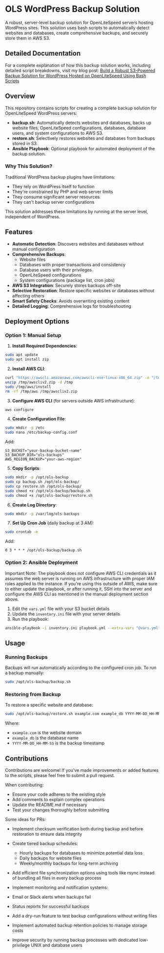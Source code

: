 # OLS WordPress Backup Solution

A robust, server-level backup solution for OpenLiteSpeed servers hosting WordPress sites. This solution uses bash scripts to automatically detect websites and databases, create comprehensive backups, and securely store them in AWS S3.

## Detailed Documentation

For a complete explanation of how this backup solution works, including detailed script breakdowns, visit my blog post:
[Build a Robust S3-Powered Backup Solution for WordPress Hosted on OpenLiteSpeed Using Bash Scripts](https://bugfloyd.com/s3-backup-solution-for-wordpress-openlitespeed-using-bash)

## Overview

This repository contains scripts for creating a complete backup solution for OpenLiteSpeed WordPress servers:

- **backup.sh**: Automatically detects websites and databases, backs up website files, OpenLiteSpeed configurations, databases, database users, and system configurations to AWS S3.
- **restore.sh**: Selectively restores websites and databases from backups stored in S3.
- **Ansible Playbook**: Optional playbook for automated deployment of the backup solution.

### Why This Solution?

Traditional WordPress backup plugins have limitations:

- They rely on WordPress itself to function
- They're constrained by PHP and web server limits
- They consume significant server resources
- They can't backup server configurations

This solution addresses these limitations by running at the server level, independent of WordPress.

## Features

- **Automatic Detection**: Discovers websites and databases without manual configuration
- **Comprehensive Backups**:
  - Website files
  - Databases with proper transactions and consistency
  - Database users with their privileges
  - OpenLiteSpeed configurations
  - System configurations (package list, cron jobs)
- **AWS S3 Integration**: Securely stores backups off-site
- **Selective Restoration**: Restore specific websites or databases without affecting others
- **Smart Safety Checks**: Avoids overwriting existing content
- **Detailed Logging**: Comprehensive logs for troubleshooting

## Deployment Options

### Option 1: Manual Setup

1. **Install Required Dependencies**:

```bash
sudo apt update
sudo apt install zip
```

2. **Install AWS CLI**:

```bash
curl "https://awscli.amazonaws.com/awscli-exe-linux-x86_64.zip" -o "/tmp/awscliv2.zip"
unzip /tmp/awscliv2.zip -d /tmp
sudo /tmp/aws/install
rm -rf /tmp/aws /tmp/awscliv2.zip
```

3. **Configure AWS CLI** (for servers outside AWS infrastructure):

```bash
aws configure
```

4. **Create Configuration File**:

```bash
sudo mkdir -p /etc
sudo nano /etc/backup-config.conf
```

Add:

```
S3_BUCKET="your-backup-bucket-name"
S3_BACKUP_DIR="ols-backups"
AWS_REGION_BACKUP="your-aws-region"
```

5. **Copy Scripts**:

```bash
sudo mkdir -p /opt/ols-backup
sudo cp backup.sh /opt/ols-backup/
sudo cp restore.sh /opt/ols-backup/
sudo chmod +x /opt/ols-backup/backup.sh
sudo chmod +x /opt/ols-backup/restore.sh
```

6. **Create Log Directory**:

```bash
sudo mkdir -p /var/log/ols-backups
```

7. **Set Up Cron Job** (daily backup at 3 AM):

```bash
sudo crontab -e
```

Add:

```
0 3 * * * /opt/ols-backup/backup.sh
```

### Option 2: Ansible Deployment

Important Note: The playbook does not configure AWS CLI credentials as it assumes the web server is running on AWS infrastructure with proper IAM roles applied to the instance. If you're using this outside of AWS, make sure to either update the playbook, or after running it, SSH into the server and configure the AWS CLI as mentioned in the manual deployment section above.

1. Edit the `vars.yml` file with your S3 bucket details
2. Update the `inventory.ini` file with your server details
3. Run the playbook:

```bash
ansible-playbook -i inventory.ini playbook.yml --extra-vars "@vars.yml"
```

## Usage

### Running Backups

Backups will run automatically according to the configured cron job. To run a backup manually:

```bash
sudo /opt/ols-backup/backup.sh
```

### Restoring from Backup

To restore a specific website and database:

```bash
sudo /opt/ols-backup/restore.sh example.com example_db YYYY-MM-DD_HH-MM-SS
```

Where:

- `example.com` is the website domain
- `example_db` is the database name
- `YYYY-MM-DD_HH-MM-SS` is the backup timestamp

## Contributions

Contributions are welcome! If you've made improvements or added features to the scripts, please feel free to submit a pull request.

When contributing:

- Ensure your code adheres to the existing style
- Add comments to explain complex operations
- Update the README.md if necessary
- Test your changes thoroughly before submitting

Some ideas for PRs:

- Implement checksum verification both during backup and before restoration to ensure data integrity
- Create tiered backup schedules:

  - Hourly backups for databases to minimize potential data loss
  - Daily backups for website files
  - Weekly/monthly backups for long-term archiving

- Add efficient file synchronization options using tools like rsync instead of bundling all files in every backup process
- Implement monitoring and notification systems:
- Email or Slack alerts when backups fail
- Status reports for successful backups
- Add a dry-run feature to test backup configurations without writing files
- Implement automated backup retention policies to manage storage costs
- Improve security by running backup processes with dedicated low-privilege UNIX and database users
